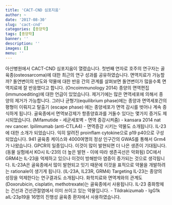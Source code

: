```yaml
---
title: 'CACT-CND 심포지움'
author: ~
date: '2017-08-30'
slug: 'cact-cnd'
categories: [종양학]
tags: [종양학]
banner: ''
description: ''
images: []
menu: ''
---
```


아산병원에서 CACT-CND 심포지움이 열렸습니다.
첫번째 연자로 호주의 연구자는 골육종(osteosarcoma)에 대한 최근의 연구 성과를 공유하였습니다.
면역치료가 가능할까?
돌연변이의 빈도와 약물에 대한 반응 간의 관계를 살펴보면 돌연변이가 많을수록 면역치료에 잘 반응했다고 합니다. (Oncoimmunology 2014)
종양의 면역편집(immunoediting)에 대한 언급이 있었습니다. 제거기에는 많은 면역세포에 의해서 종양의 제거가 가능합니다. 그러나 균형기(equilibrium phase)에는 종양과 면역세포간의 평형이 이뤄지고 탈출기 (escape phase) 에는 종양세포가 면역 감시를 벗어나 계속 증식하게 됩니다. 
골육종에서 면역보강제가 항종양효과를 거둘수 있다는 몇가지 증거도 제시되었습니다. (Mifamutide - 세균세포벽 - 면역 증강시켜줌) - kansara 2014 nat rev cancer. Ipilimumab (anti-CTLA4) - 면역증강 시키는 약물도 소개됩니다.
IL-23에 대한 소개가 되었습니다. 익히 알려진 proinflam cytokine으로 p19 p40으로 구성되었습니다. 941 골육종 케이스와 4000여명의 정상 인구간의 GWAS를 통해서 Grm4가 나왔습니다. GPCR의 일종입니다. 이것이 많이 발현되면 더 나은 생존이 기대됩니다. (동물 실험에서 KO시 IL-23의 더 높은 발현 - 이에 따라 생존곡선은 악화됨)
DC에서 GRM4는 IL-23을 억제하고 있으나 이것이 방해받아 염증이 증가되는 것으로 생각됩니다.
IL-23A은 골육종에서 많이 발현되고 잇기 때문에 이것을 표적으로 약물을 개발하려는 rationale이 생기게 됩니다. (IL-23A, IL23R, GRM4)
Targeting IL-23는 종양의 성장을 억제한다는 연구결과도 소개됩니다. 화학치료와 면역계와의 관계도 (Doxorubicin, cisplatin, methotrexate)는 골육종에서 사용됩니다. 
IL-23 중화항체는 건선과 건선관절염에서 이미 쓰이고 있는 약물입니다. - Tildrakizumab - IgG1k aIL-23p19을 16명의 진행성 골육종 환자에서 사용하였습니다.

